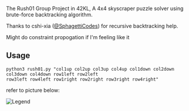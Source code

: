 The Rush01 Group Project in 42KL, A 4x4 skyscraper puzzle solver using brute-force backtracking algorithm.

Thanks to cshi-xia ([@SphagettiCodes](https://github.com/SpaghettiCodes)) for recursive backtracking help.

Might do constraint propogation if I'm feeling like it

## Usage
```
python3 rush01.py "col1up col2up col3up col4up col1down col2down col3down col4down row1left row2left
row3left row4left row1right row2right row3right row4right"
```
refer to picture below:

![Legend](image.png)